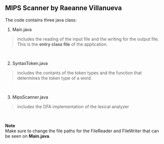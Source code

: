 
## MIPS Scanner by Raeanne Villanueva

The code contains three java class: <br>
1. Main.java 
  > includes the reading of the input file and the writing for the output file. This is the **entry class file** of the application.
  <br>
  
2. SyntaxToken.java
  > includes the contants of the token types and the function that determines the token type of a word.
<br>

3. MipsScanner.java
  > includes the DFA implementation of the lexical analyzer
<br>

**Note** <br>
Make sure to change the file paths for the FileReader and FileWriter that can be seen on **Main.java**.
